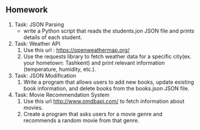 ## Homework

1. Task: JSON Parsing
    - write a Python script that reads the students.jon JSON file and prints details of each student.
2. Task: Weather API
   1. Use this url : https://openweathermap.org/
   2. Use the requests library to fetch weather data for a specific city(ex. your hometown: Tashkent) and print relevant information (temperature, humidity, etc.).
3. Task: JSON Modification
   1. Write a program that allows users to add new books, update existing book information, and delete books from the books.json JSON file.
4. Task: Movie Recommendation System
   1. Use this url http://www.omdbapi.com/ to fetch information about movies.
   2. Create a program that asks users for a movie genre and recommends a random movie from that genre.
